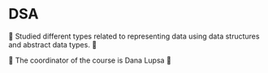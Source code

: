 # DSA

:key: Studied different types related to representing data using data structures and abstract data types. :key:

:older_woman: The coordinator of the course is Dana Lupsa :older_woman:
